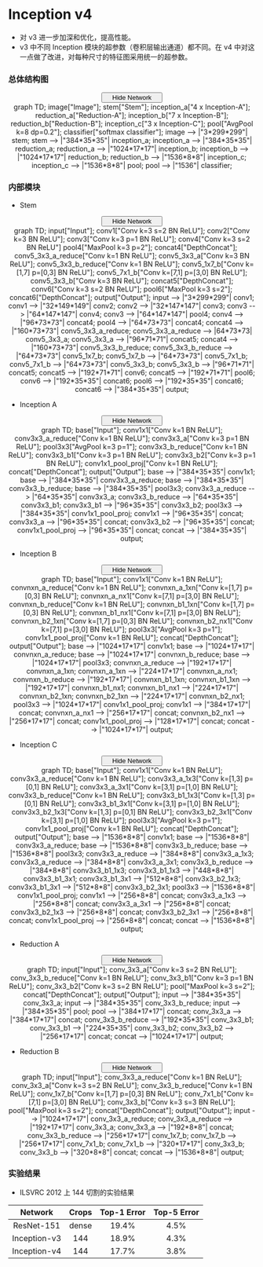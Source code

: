 # Inception v4

- 对 v3 进一步加深和优化，提高性能。
- v3 中不同 Inception 模块的超参数（卷积层输出通道）都不同。在 v4 中对这一点做了改进，对每种尺寸的特征图采用统一的超参数。

### 总体结构图

<script type="text/javascript" src="../js/mermaid.js"></script>
<script type="text/javascript">
mermaid.initialize({startOnLoad:true});
</script>
<script type="text/javascript">
var is_show = true;
function ClickShowButton1()
{
    if (is_show == false)
    {
        document.getElementById('inception-v4-graph').style.display = "block";
        document.getElementById('show-button-inception-v4').innerHTML = "<span id=\"button-left\"><i class=\"demo-icon icon-sitemap\"></i> Hide Network</span><span id=\"button-right\"><i class=\"demo-icon icon-down-open\"></i></span></button></center></center>";
        is_show = true;
    }
    else
    {
        document.getElementById('inception-v4-graph').style.display = "none";
        document.getElementById('show-button-inception-v4').innerHTML = "<span id=\"button-left\"><i class=\"demo-icon icon-sitemap\"></i> Show Network</span><span id=\"button-right\"><i class=\"demo-icon icon-down-open\"></i></span></button></center></center>";
        is_show = false;
    }
}
</script>
<center><button class="button show" id="show-button-inception-v4" onclick="ClickShowButton1()">
<span id="button-left">
<i class="demo-icon icon-sitemap"></i> Hide Network
</span>
<span id="button-right">
<i class="demo-icon icon-down-open"></i>
</span></button></center>
<center>
<div class="mermaid" id="inception-v4-graph" style="display: block">
graph TD;
image["Image"];
stem["Stem"];
inception_a["4 x Inception-A"];
reduction_a["Reduction-A"];
inception_b["7 x Inception-B"];
reduction_b["Reduction-B"];
inception_c["3 x Inception-C"];
pool["AvgPool k=8 dp=0.2"];
classifier["softmax classifier"];
image --> |"3*299*299"| stem;
stem --> |"384*35*35"| inception_a;
inception_a --> |"384*35*35"| reduction_a;
reduction_a --> |"1024*17*17"| inception_b;
inception_b --> |"1024*17*17"| reduction_b;
reduction_b --> |"1536*8*8"| inception_c;
inception_c --> |"1536*8*8"| pool;
pool --> |"1536"| classifier;
</div>
</center>

### 内部模块

- Stem

<script type="text/javascript" src="../js/mermaid.js"></script>
<script type="text/javascript">
mermaid.initialize({startOnLoad:true});
</script>
<script type="text/javascript">
var is_show = true;
function ClickShowButton1()
{
    if (is_show == false)
    {
        document.getElementById('stem-graph').style.display = "block";
        document.getElementById('show-button-stem').innerHTML = "<span id=\"button-left\"><i class=\"demo-icon icon-sitemap\"></i> Hide Network</span><span id=\"button-right\"><i class=\"demo-icon icon-down-open\"></i></span></button></center></center>";
        is_show = true;
    }
    else
    {
        document.getElementById('stem-graph').style.display = "none";
        document.getElementById('show-button-stem').innerHTML = "<span id=\"button-left\"><i class=\"demo-icon icon-sitemap\"></i> Show Network</span><span id=\"button-right\"><i class=\"demo-icon icon-down-open\"></i></span></button></center></center>";
        is_show = false;
    }
}
</script>
<center><button class="button show" id="show-button-stem" onclick="ClickShowButton1()">
<span id="button-left">
<i class="demo-icon icon-sitemap"></i> Hide Network
</span>
<span id="button-right">
<i class="demo-icon icon-down-open"></i>
</span></button></center>
<center>
<div class="mermaid" id="stem-graph" style="display: block">
graph TD;
input["Input"];
conv1["Conv k=3 s=2 BN ReLU"];
conv2["Conv k=3 BN ReLU"];
conv3["Conv k=3 p=1 BN ReLU"];
conv4["Conv k=3 s=2 BN ReLU"]
pool4["MaxPool k=3 p=2"];
concat4["DepthConcat"];
conv5_3x3_a_reduce["Conv k=1 BN ReLU"];
conv5_3x3_a["Conv k=3 BN ReLU"];
conv5_3x3_b_reduce["Conv k=1 BN ReLU"];
conv5_1x7_b["Conv k=[1,7] p=[0,3] BN ReLU"];
conv5_7x1_b["Conv k=[7,1] p=[3,0] BN ReLU"];
conv5_3x3_b["Conv k=3 BN ReLU"];
concat5["DepthConcat"];
conv6["Conv k=3 s=2 BN ReLU"];
pool6["MaxPool k=3 s=2"];
concat6["DepthConcat"];
output["Output"];
input --> |"3*299*299"| conv1;
conv1 --> |"32*149*149"| conv2;
conv2 --> |"32*147*147"| conv3;
conv3 --> |"64*147*147"| conv4;
conv3 --> |"64*147*147"| pool4;
conv4 --> |"96*73*73"| concat4;
pool4 --> |"64*73*73"| concat4;
concat4 --> |"160*73*73"| conv5_3x3_a_reduce;
conv5_3x3_a_reduce --> |64*73*73| conv5_3x3_a;
conv5_3x3_a --> |"96*71*71"| concat5;
concat4 --> |"160*73*73"| conv5_3x3_b_reduce;
conv5_3x3_b_reduce --> |"64*73*73"| conv5_1x7_b;
conv5_1x7_b --> |"64*73*73"| conv5_7x1_b;
conv5_7x1_b --> |"64*73*73"| conv5_3x3_b;
conv5_3x3_b --> |"96*71*71"| concat5;
concat5 --> |"192*71*71"| conv6;
concat5 --> |"192*71*71"| pool6;
conv6 --> |"192*35*35"| concat6;
pool6 --> |"192*35*35"| concat6;
concat6 --> |"384*35*35"| output;
</div>
</center>

- Inception A

<script type="text/javascript" src="../js/mermaid.js"></script>
<script type="text/javascript">
mermaid.initialize({startOnLoad:true});
</script>
<script type="text/javascript">
var is_show = true;
function ClickShowButtonA()
{
    if (is_show == false)
    {
        document.getElementById('inception-a-graph').style.display = "block";
        document.getElementById('show-button-inception-a').innerHTML = "<span id=\"button-left\"><i class=\"demo-icon icon-sitemap\"></i> Hide Network</span><span id=\"button-right\"><i class=\"demo-icon icon-down-open\"></i></span></button></center></center>";
        is_show = true;
    }
    else
    {
        document.getElementById('inception-a-graph').style.display = "none";
        document.getElementById('show-button-inception-a').innerHTML = "<span id=\"button-left\"><i class=\"demo-icon icon-sitemap\"></i> Show Network</span><span id=\"button-right\"><i class=\"demo-icon icon-down-open\"></i></span></button></center></center>";
        is_show = false;
    }
}
</script>
<center><button class="button show" id="show-button-inception-a" onclick="ClickShowButtonA()">
<span id="button-left">
<i class="demo-icon icon-sitemap"></i> Hide Network
</span>
<span id="button-right">
<i class="demo-icon icon-down-open"></i>
</span></button></center>
<center>
<div class="mermaid" id="inception-a-graph" style="display: block">
graph TD;
base["Input"];
conv1x1["Conv k=1 BN ReLU"];
conv3x3_a_reduce["Conv k=1 BN ReLU"];
conv3x3_a["Conv k=3 p=1 BN ReLU"];
pool3x3["AvgPool k=3 p=1"];
conv3x3_b_reduce["Conv k=1 BN ReLU"];
conv3x3_b1["Conv k=3 p=1 BN ReLU"];
conv3x3_b2["Conv k=3 p=1 BN ReLU"];
conv1x1_pool_proj["Conv k=1 BN ReLU"];
concat["DepthConcat"];
output["Output"];
base --> |"384*35*35"| conv1x1;
base --> |"384*35*35"| conv3x3_a_reduce;
base --> |"384*35*35"| conv3x3_b_reduce;
base --> |"384*35*35"| pool3x3;
conv3x3_a_reduce --> |"64*35*35"| conv3x3_a;
conv3x3_b_reduce --> |"64*35*35"| conv3x3_b1;
conv3x3_b1 --> |"96*35*35"| conv3x3_b2;
pool3x3 --> |"384*35*35"| conv1x1_pool_proj;
conv1x1 --> |"96*35*35"| concat;
conv3x3_a --> |"96*35*35"| concat;
conv3x3_b2 --> |"96*35*35"| concat;
conv1x1_pool_proj --> |"96*35*35"| concat;
concat --> |"384*35*35"| output;
</div>
</center>

- Inception B

<script type="text/javascript" src="../js/mermaid.js"></script>
<script type="text/javascript">
mermaid.initialize({startOnLoad:true});
</script>
<script type="text/javascript">
var is_show = true;
function ClickShowButtonB()
{
    if (is_show == false)
    {
        document.getElementById('inception-b-graph').style.display = "block";
        document.getElementById('show-button-inception-b').innerHTML = "<span id=\"button-left\"><i class=\"demo-icon icon-sitemap\"></i> Hide Network</span><span id=\"button-right\"><i class=\"demo-icon icon-down-open\"></i></span></button></center></center>";
        is_show = true;
    }
    else
    {
        document.getElementById('inception-b-graph').style.display = "none";
        document.getElementById('show-button-inception-b').innerHTML = "<span id=\"button-left\"><i class=\"demo-icon icon-sitemap\"></i> Show Network</span><span id=\"button-right\"><i class=\"demo-icon icon-down-open\"></i></span></button></center></center>";
        is_show = false;
    }
}
</script>
<center><button class="button show" id="show-button-inception-b" onclick="ClickShowButtonB()">
<span id="button-left">
<i class="demo-icon icon-sitemap"></i> Hide Network
</span>
<span id="button-right">
<i class="demo-icon icon-down-open"></i>
</span></button></center>
<center>
<div class="mermaid" id="inception-b-graph" style="display: block">
graph TD;
base["Input"];
conv1x1["Conv k=1 BN ReLU"];
convnxn_a_reduce["Conv k=1 BN ReLU"];
convnxn_a_1xn["Conv k=[1,7] p=[0,3] BN ReLU"];
convnxn_a_nx1["Conv k=[7,1] p=[3,0] BN ReLU"];
convnxn_b_reduce["Conv k=1 BN ReLU"];
convnxn_b1_1xn["Conv k=[1,7] p=[0,3] BN ReLU"];
convnxn_b1_nx1["Conv k=[7,1] p=[3,0] BN ReLU"];
convnxn_b2_1xn["Conv k=[1,7] p=[0,3] BN ReLU"];
convnxn_b2_nx1["Conv k=[7,1] p=[3,0] BN ReLU"];
pool3x3["AvgPool k=3 p=1"];
conv1x1_pool_proj["Conv k=1 BN ReLU"];
concat["DepthConcat"];
output["Output"];
base --> |"1024*17*17"| conv1x1;
base --> |"1024*17*17"| convnxn_a_reduce;
base --> |"1024*17*17"| convnxn_b_reduce;
base --> |"1024*17*17"| pool3x3;
convnxn_a_reduce --> |"192*17*17"| convnxn_a_1xn;
convnxn_a_1xn --> |"224*17*17"| convnxn_a_nx1;
convnxn_b_reduce --> |"192*17*17"| convnxn_b1_1xn;
convnxn_b1_1xn --> |"192*17*17"| convnxn_b1_nx1;
convnxn_b1_nx1 --> |"224*17*17"| convnxn_b2_1xn;
convnxn_b2_1xn --> |"224*17*17"| convnxn_b2_nx1;
pool3x3 --> |"1024*17*17"| conv1x1_pool_proj;
conv1x1 --> |"384*17*17"| concat;
convnxn_a_nx1 --> |"256*17*17"| concat;
convnxn_b2_nx1 --> |"256*17*17"| concat;
conv1x1_pool_proj --> |"128*17*17"| concat;
concat --> |"1024*17*17"| output;
</div>
</center>

- Inception C

<script type="text/javascript" src="../js/mermaid.js"></script>
<script type="text/javascript">
mermaid.initialize({startOnLoad:true});
</script>
<script type="text/javascript">
var is_show = true;
function ClickShowButtonC()
{
    if (is_show == false)
    {
        document.getElementById('inception-c-graph').style.display = "block";
        document.getElementById('show-button-inception-c').innerHTML = "<span id=\"button-left\"><i class=\"demo-icon icon-sitemap\"></i> Hide Network</span><span id=\"button-right\"><i class=\"demo-icon icon-down-open\"></i></span></button></center></center>";
        is_show = true;
    }
    else
    {
        document.getElementById('inception-c-graph').style.display = "none";
        document.getElementById('show-button-inception-c').innerHTML = "<span id=\"button-left\"><i class=\"demo-icon icon-sitemap\"></i> Show Network</span><span id=\"button-right\"><i class=\"demo-icon icon-down-open\"></i></span></button></center></center>";
        is_show = false;
    }
}
</script>
<center><button class="button show" id="show-button-inception-c" onclick="ClickShowButtonC()">
<span id="button-left">
<i class="demo-icon icon-sitemap"></i> Hide Network
</span>
<span id="button-right">
<i class="demo-icon icon-down-open"></i>
</span></button></center>
<center>
<div class="mermaid" id="inception-c-graph" style="display: block">
graph TD;
base["Input"];
conv1x1["Conv k=1 BN ReLU"];
conv3x3_a_reduce["Conv k=1 BN ReLU"];
conv3x3_a_1x3["Conv k=[1,3] p=[0,1] BN ReLU"];
conv3x3_a_3x1["Conv k=[3,1] p=[1,0] BN ReLU"];
conv3x3_b_reduce["Conv k=1 BN ReLU"];
conv3x3_b1_1x3["Conv k=[1,3] p=[0,1] BN ReLU"];
conv3x3_b1_3x1["Conv k=[3,1] p=[1,0] BN ReLU"];
conv3x3_b2_1x3["Conv k=[1,3] p=[0,1] BN ReLU"];
conv3x3_b2_3x1["Conv k=[3,1] p=[1,0] BN ReLU"];
pool3x3["AvgPool k=3 p=1"];
conv1x1_pool_proj["Conv k=1 BN ReLU"];
concat["DepthConcat"];
output["Output"];
base --> |"1536*8*8"| conv1x1;
base --> |"1536*8*8"| conv3x3_a_reduce;
base --> |"1536*8*8"| conv3x3_b_reduce;
base --> |"1536*8*8"| pool3x3;
conv3x3_a_reduce --> |"384*8*8"| conv3x3_a_1x3;
conv3x3_a_reduce --> |"384*8*8"| conv3x3_a_3x1;
conv3x3_b_reduce --> |"384*8*8"| conv3x3_b1_1x3;
conv3x3_b1_1x3 --> |"448*8*8"| conv3x3_b1_3x1;
conv3x3_b1_3x1 --> |"512*8*8"| conv3x3_b2_1x3;
conv3x3_b1_3x1 --> |"512*8*8"| conv3x3_b2_3x1;
pool3x3 --> |"1536*8*8"| conv1x1_pool_proj;
conv1x1 --> |"256*8*8"| concat;
conv3x3_a_1x3 --> |"256*8*8"| concat;
conv3x3_a_3x1 --> |"256*8*8"| concat;
conv3x3_b2_1x3 --> |"256*8*8"| concat;
conv3x3_b2_3x1 --> |"256*8*8"| concat;
conv1x1_pool_proj --> |"256*8*8"| concat;
concat --> |"1536*8*8"| output;
</div>
</center>

- Reduction A

<script type="text/javascript" src="../js/mermaid.js"></script>
<script type="text/javascript">
mermaid.initialize({startOnLoad:true});
</script>
<script type="text/javascript">
var is_show = true;
function ClickShowButtonRA()
{
    if (is_show == false)
    {
        document.getElementById('reduction-a-graph').style.display = "block";
        document.getElementById('show-button-reduction-a').innerHTML = "<span id=\"button-left\"><i class=\"demo-icon icon-sitemap\"></i> Hide Network</span><span id=\"button-right\"><i class=\"demo-icon icon-down-open\"></i></span></button></center></center>";
        is_show = true;
    }
    else
    {
        document.getElementById('reduction-a-graph').style.display = "none";
        document.getElementById('show-button-reduction-a').innerHTML = "<span id=\"button-left\"><i class=\"demo-icon icon-sitemap\"></i> Show Network</span><span id=\"button-right\"><i class=\"demo-icon icon-down-open\"></i></span></button></center></center>";
        is_show = false;
    }
}
</script>
<center><button class="button show" id="show-button-reduction-a" onclick="ClickShowButtonRA()">
<span id="button-left">
<i class="demo-icon icon-sitemap"></i> Hide Network
</span>
<span id="button-right">
<i class="demo-icon icon-down-open"></i>
</span></button></center>
<center>
<div class="mermaid" id="reduction-a-graph" style="display: block">
graph TD;
input["Input"];
conv_3x3_a["Conv k=3 s=2 BN ReLU"];
conv_3x3_b_reduce["Conv k=1 BN ReLU"];
conv_3x3_b1["Conv k=3 p=1 BN ReLU"];
conv_3x3_b2["Conv k=3 s=2 BN ReLU"];
pool["MaxPool k=3 s=2"];
concat["DepthConcat"];
output["Output"];
input --> |"384*35*35"| conv_3x3_a;
input --> |"384*35*35"| conv_3x3_b_reduce;
input --> |"384*35*35"| pool;
pool --> |"384*17*17"| concat;
conv_3x3_a --> |"384*17*17"| concat;
conv_3x3_b_reduce --> |"192*35*35"| conv_3x3_b1;
conv_3x3_b1 --> |"224*35*35"| conv_3x3_b2;
conv_3x3_b2 --> |"256*17*17"| concat;
concat --> |"1024*17*17"| output;
</div>
</center>

- Reduction B

<script type="text/javascript" src="../js/mermaid.js"></script>
<script type="text/javascript">
mermaid.initialize({startOnLoad:true});
</script>
<script type="text/javascript">
var is_show = true;
function ClickShowButtonRB()
{
    if (is_show == false)
    {
        document.getElementById('reduction-b-graph').style.display = "block";
        document.getElementById('show-button-reduction-b').innerHTML = "<span id=\"button-left\"><i class=\"demo-icon icon-sitemap\"></i> Hide Network</span><span id=\"button-right\"><i class=\"demo-icon icon-down-open\"></i></span></button></center></center>";
        is_show = true;
    }
    else
    {
        document.getElementById('reduction-b-graph').style.display = "none";
        document.getElementById('show-button-reduction-b').innerHTML = "<span id=\"button-left\"><i class=\"demo-icon icon-sitemap\"></i> Show Network</span><span id=\"button-right\"><i class=\"demo-icon icon-down-open\"></i></span></button></center></center>";
        is_show = false;
    }
}
</script>
<center><button class="button show" id="show-button-reduction-b" onclick="ClickShowButtonRB()">
<span id="button-left">
<i class="demo-icon icon-sitemap"></i> Hide Network
</span>
<span id="button-right">
<i class="demo-icon icon-down-open"></i>
</span></button></center>
<center>
<div class="mermaid" id="reduction-b-graph" style="display: block">
graph TD;
input["Input"];
conv_3x3_a_reduce["Conv k=1 BN ReLU"];
conv_3x3_a["Conv k=3 s=2 BN ReLU"];
conv_3x3_b_reduce["Conv k=1 BN ReLU"];
conv_1x7_b["Conv k=[1,7] p=[0,3] BN ReLU"];
conv_7x1_b["Conv k=[7,1] p=[3,0] BN ReLU"];
conv_3x3_b["Conv k=3 s=3 BN ReLU"];
pool["MaxPool k=3 s=2"];
concat["DepthConcat"];
output["Output"];
input --> |"1024*17*17"| conv_3x3_a_reduce;
conv_3x3_a_reduce --> |"192*17*17"| conv_3x3_a;
conv_3x3_a --> |"192*8*8"| concat;
conv_3x3_b_reduce --> |"256*17*17"| conv_1x7_b;
conv_1x7_b --> |"256*17*17"| conv_7x1_b;
conv_7x1_b --> |"320*17*17"| conv_3x3_b;
conv_3x3_b --> |"320*8*8"| concat;
concat --> |"1536*8*8"| output;
</div>
</center>

### 实验结果

- ILSVRC 2012 上 144 切割的实验结果

|Network|Crops|Top-1 Error |Top-5 Error|
|:-:|:-:|:-:|:-:|
|ResNet-151|dense|19.4%|4.5%|
|Inception-v3|144|18.9%|4.3%|
|Inception-v4|144|17.7%|3.8%|